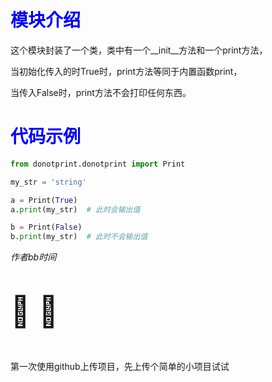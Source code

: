 <h1 style="color: blue">模块介绍</h1>

这个模块封装了一个类，类中有一个__init__方法和一个print方法，

当初始化传入的时True时，print方法等同于内置函数print，

当传入False时，print方法不会打印任何东西。

<h1 style="color: blue">代码示例</h1>

```python
from donotprint.donotprint import Print

my_str = 'string'

a = Print(True)
a.print(my_str)  # 此时会输出值

b = Print(False)
b.print(my_str)  # 此时不会输出值
```
*作者bb时间*
<p style="font-size:48px">
&#129322; &#129322;
</p>
<div>第一次使用github上传项目，先上传个简单的小项目试试</div>
